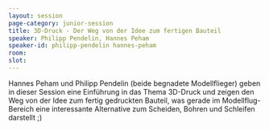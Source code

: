 ```yaml
---
layout: session
page-category: junior-session
title: 3D-Druck - Der Weg von der Idee zum fertigen Bauteil
speaker: Philipp Pendelin, Hannes Peham
speaker-id: philipp-pendelin hannes-peham
room: 
slot: 
---
```


Hannes Peham und Philipp Pendelin (beide begnadete Modellflieger) geben in dieser Session eine Einführung in das Thema 3D-Druck und zeigen den Weg von der Idee zum fertig gedruckten Bauteil, was gerade im Modellflug-Bereich eine interessante Alternative zum Scheiden, Bohren und Schleifen darstellt ;)